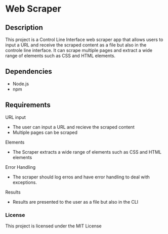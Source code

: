 # Web Scraper

## Description
This project is a Control Line Interface web scraper app that allows users to input a URL and receive the scraped content as a file but also in the controle line interface. It can scrape multiple pages and extract a wide range of elements such as CSS and HTML elements.

## Dependencies
- Node.js
- npm

## Requirements
URL input
- The user can input a URL and recieve the scraped content
- Multiple pages can be scraped

Elements
- The Scraper extracts a wide range of elements such as CSS and HTML elements

Error Handling
- The scraper should log erros and have error handling to deal with exceptions.

Results
- Results are presented to the user as a file but also in the CLI 

### License
This project is licensed under the MIT License

